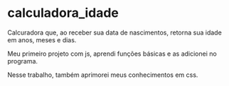 # calculadora_idade

Calcuradora que, ao receber sua data de nascimentos, retorna sua idade em anos, meses e dias.

Meu primeiro projeto com js, aprendi funções básicas e as adicionei no programa.

Nesse trabalho, também aprimorei meus conhecimentos em css.

